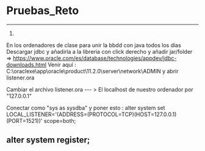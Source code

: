 # Pruebas_Reto
--------------------------------------------------------------------------------
1.
En los ordenadores de clase para unir la bbdd con java todos los dias
Descargar jdbc y añadirla a la libreria con click derecho y añadir jar/folder => https://www.oracle.com/es/database/technologies/appdev/jdbc-downloads.html
Venir aquí :  C:\oraclexe\app\oracle\product\11.2.0\server\network\ADMIN y abrir listener.ora

Cambiar el archivo listener.ora --- > El localhost de nuestro ordenador por "127.0.0.1"

Conectar como "sys as sysdba" y poner esto :
alter system set LOCAL_LISTENER='(ADDRESS=(PROTOCOL=TCP)(HOST=127.0.0.1)(PORT=1521))' scope=both;

alter system register;
--------------------------------------------------------------------------------
